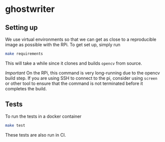 # ghostwriter

## Setting up

We use virtual environments so that we can get as close to a reproducible
image as possible with the RPi. To get set up, simply run 

```bash
make requirements
```

This will take a while since it clones and builds `opencv` from source. 

*Important* On the RPi, this command is very long-running due to the opencv 
build step. If you are using SSH to connect to the pi, consider using 
`screen` or other tool to ensure that the command is not terminated before 
it completes the build.


## Tests

To run the tests in a docker container 

```bash
make test
```

These tests are also run in CI.
